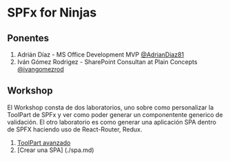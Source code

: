 # SPFx for Ninjas

## Ponentes
1. Adrián Díaz - MS Office Development MVP [@AdrianDiaz81](https://twitter.com/AdrianDiaz81)
2. Iván Gómez Rodrigez - SharePoint Consultan at Plain Concepts [@ivangomezrod](https://twitter.com/ivangomezrod)

## Workshop
El Workshop consta de dos laboratorios, uno sobre como personalizar la ToolPart de SPFx y ver como poder generar un componentente generico de validación. El otro laboratorio es como generar una aplicación SPA dentro de SPFX haciendo uso de React-Router, Redux.

1. [ToolPart avanzado](./toolpart.md)
2. [Crear una SPA] (./spa.md)
